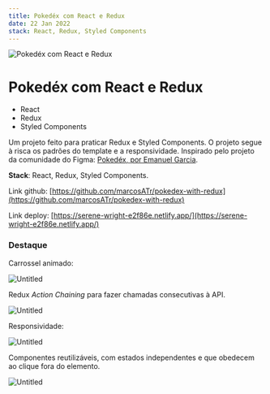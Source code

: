 ```yaml
---
title: Pokedéx com React e Redux
date: 22 Jan 2022
stack: React, Redux, Styled Components
---
```


![Pokedéx com React e Redux](https://s3-us-west-2.amazonaws.com/secure.notion-static.com/579d36c8-5d19-44b6-8b6a-d0bc4d489e03/Untitled.png)


# Pokedéx com React e Redux

- React
- Redux
- Styled Components

Um projeto feito para praticar Redux e Styled Components. O projeto segue à risca os padrões do template e a responsividade. Inspirado pelo projeto da comunidade do Figma: [Pokedéx, por Emanuel Garcia](https://www.figma.com/community/file/893705420616737018).


**Stack**: React, Redux, Styled Components.


Link github: [https://github.com/marcosATr/pokedex-with-redux](https://github.com/marcosATr/pokedex-with-redux)

Link deploy: [https://serene-wright-e2f86e.netlify.app/](https://serene-wright-e2f86e.netlify.app/)

### Destaque

Carrossel animado:

![Untitled](https://s3-us-west-2.amazonaws.com/secure.notion-static.com/f3ea16cf-3ef7-4d2c-9957-343ec86b00a7/Untitled.png)

Redux *Action Chaining* para fazer chamadas consecutivas à API.

![Untitled](https://s3-us-west-2.amazonaws.com/secure.notion-static.com/313cc8ea-ce73-40ea-ad2c-65fd70b2a2c2/Untitled.png)

Responsividade:

![Untitled](https://s3-us-west-2.amazonaws.com/secure.notion-static.com/5c6815a1-ad88-4208-8ad0-a706f9b9133f/Untitled.png)

Componentes reutilizáveis, com estados independentes e que obedecem ao clique fora do elemento.

![Untitled](https://s3-us-west-2.amazonaws.com/secure.notion-static.com/c5a360da-cc08-40a8-a0e8-56f93774de44/Untitled.png)